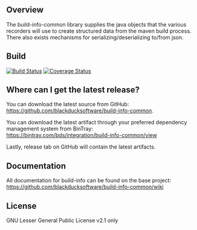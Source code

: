 ## Overview ##
The build-info-common library supplies the java objects that the various recorders will use to create structured data from the maven build process. There also exists mechanisms for serializing/deserializing to/from json.

## Build ##

[![Build Status](https://travis-ci.org/blackducksoftware/build-info-common.svg?branch=master)](https://travis-ci.org/blackducksoftware/build-info-common)
[![Coverage Status](https://coveralls.io/repos/github/blackducksoftware/build-info-common/badge.svg?branch=master)](https://coveralls.io/github/blackducksoftware/build-info-common?branch=master)

## Where can I get the latest release? ##
You can download the latest source from GitHub: https://github.com/blackducksoftware/build-info-common. 

You can download the latest artifact through your preferred dependency management system from BinTray: https://bintray.com/bds/integration/build-info-common/view

Lastly, release tab on GitHub will contain the latest artifacts.

## Documentation ##
All documentation for build-info can be found on the base project:  https://github.com/blackducksoftware/build-info-common/wiki

## License ##
GNU Lesser General Public License v2.1 only
